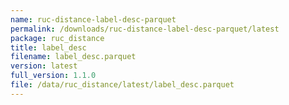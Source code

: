 ```yaml
---
name: ruc-distance-label-desc-parquet
permalink: /downloads/ruc-distance-label-desc-parquet/latest
package: ruc_distance
title: label_desc
filename: label_desc.parquet
version: latest
full_version: 1.1.0
file: /data/ruc_distance/latest/label_desc.parquet
---
```

